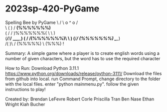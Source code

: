 # 2023sp-420-PyGame

Spelling Bee by PyGame
          \             /
           \   o ^ o   /            
            \ (     ) /
 ____________(%%%%%%%)____________      
(     /   /  )%%%%%%%(  \   \     )          
(___/___/__/           \__\___\___)
   (     /  /(%%%%%%%)\  \     )
    (__/___/ (%%%%%%%) \___\__)        
            /(       )\ 
          /   (%%%%%)   \ 
               (%%%) 
                 !

Summary:
A simple game where a player is to create english words using a number of given characters, but the word has to use the required character

How to Run:
Download Python 3.11.1 https://www.python.org/downloads/release/python-3111/
Download the files from github into local.
run Command Prompt, change directory to the folder with the local files.
enter "python mainmenu.py".
follow the given instructions to play!


Created by:
Brendan LeFevre 
Robert Corle
Priscilla Tran
Ben Nase
Ethan Wright
Kiah Bucher